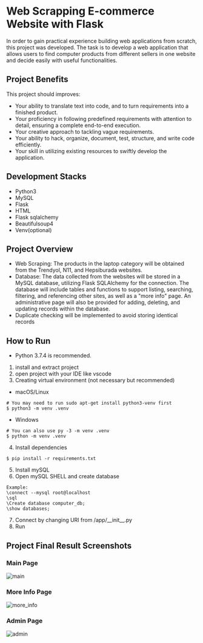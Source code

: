 # Web Scrapping E-commerce Website with Flask
In order to gain practical experience building web applications from scratch, this project was developed. The task is to develop a web application that allows users to find computer products from different sellers in one website and decide easily with useful functionalities.

## Project Benefits
This project should improves:
- Your ability to translate text into code, and to turn requirements into a finished product.
- Your proficiency in following predefined requirements with attention to detail, ensuring a complete end-to-end execution.
- Your creative approach to tackling vague requirements.
- Your ability to hack, organize, document, test, structure, and write code efficiently.
- Your skill in utilizing existing resources to swiftly develop the application.

## Development Stacks
- Python3
- MySQL
- Flask
- HTML
- Flask sqlalchemy
- Beautifulsoup4
- Venv(optional)

## Project Overview
- Web Scraping: The products in the laptop category will be obtained from the Trendyol, N11, and Hepsiburada websites.
- Database: The data collected from the websites will be stored in a MySQL database, utilizing Flask SQLAlchemy for the connection. The database will include tables and functions to support listing, searching, filtering, and referencing other sites, as well as a "more info" page. An administrative page will also be provided for adding, deleting, and updating records within the database.
- Duplicate checking will be implemented to avoid storing identical records


## How to Run
- Python 3.7.4 is recommended.
1. install and extract project
2. open project with your IDE like vscode
3. Creating virtual environment (not necessary but recommended)
-  macOS/Linux
```
# You may need to run sudo apt-get install python3-venv first
$ python3 -m venv .venv
```
- Windows
```
# You can also use py -3 -m venv .venv
$ python -m venv .venv
```
4. Install dependencies
```
$ pip install -r requirements.txt
```
5. Install mySQL
6. Open mySQL SHELL and create database
```
Example:
\connect --mysql root@localhost
\sql
\Create database computer_db;
\show databases;
```
7. Connect by changing URI from /app/_\_init__.py
8. Run

## Project Final Result Screenshots
### Main Page
![main](https://user-images.githubusercontent.com/75525649/217823458-62238236-b86a-4070-b440-804cb0f6ad6f.png)

### More Info Page
![more_info](https://user-images.githubusercontent.com/75525649/217823474-9c868493-c147-4853-8333-7e250579a280.png)

### Admin Page
![admin](https://user-images.githubusercontent.com/75525649/217823448-f8ae9c24-5da5-4fe3-bb8d-15f3cb052400.png)
